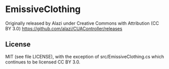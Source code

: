 # EmissiveClothing

Originally released by Alazi under Creative Commons with Attribution (CC BY 3.0)
https://github.com/alazi/CUAController/releases

## License

MIT (see file LICENSE), with the exception of src/EmissiveClothing.cs which continues to be licensed CC BY 3.0.
